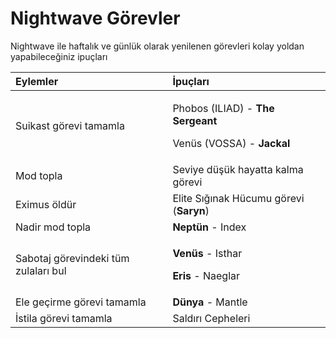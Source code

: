 # Nightwave Görevler

Nightwave ile haftalık ve günlük olarak yenilenen görevleri kolay yoldan yapabileceğiniz ipuçları

<table>
  <thead>
    <tr>
      <th style="text-align:left">Eylemler</th>
      <th style="text-align:left">&#x130;pu&#xE7;lar&#x131;</th>
    </tr>
  </thead>
  <tbody>
    <tr>
      <td style="text-align:left">Suikast g&#xF6;revi tamamla</td>
      <td style="text-align:left">
        <p>Phobos (ILIAD) - <b>The Sergeant</b>
        </p>
        <p>Ven&#xFC;s (VOSSA) - <b>Jackal</b>
        </p>
      </td>
    </tr>
    <tr>
      <td style="text-align:left">Mod topla</td>
      <td style="text-align:left">Seviye d&#xFC;&#x15F;&#xFC;k hayatta kalma g&#xF6;revi</td>
    </tr>
    <tr>
      <td style="text-align:left">Eximus &#xF6;ld&#xFC;r</td>
      <td style="text-align:left">Elite S&#x131;&#x11F;&#x131;nak H&#xFC;cumu g&#xF6;revi (<b>Saryn</b>)</td>
    </tr>
    <tr>
      <td style="text-align:left">Nadir mod topla</td>
      <td style="text-align:left"><b>Nept&#xFC;n</b> - Index</td>
    </tr>
    <tr>
      <td style="text-align:left">Sabotaj g&#xF6;revindeki t&#xFC;m zulalar&#x131; bul</td>
      <td style="text-align:left">
        <p><b>Ven&#xFC;s</b> - Isthar</p>
        <p><b>Eris</b> - Naeglar</p>
      </td>
    </tr>
    <tr>
      <td style="text-align:left">Ele ge&#xE7;irme g&#xF6;revi tamamla</td>
      <td style="text-align:left"><b>D&#xFC;nya</b> - Mantle</td>
    </tr>
    <tr>
      <td style="text-align:left">&#x130;stila g&#xF6;revi tamamla</td>
      <td style="text-align:left">Sald&#x131;r&#x131; Cepheleri</td>
    </tr>
  </tbody>
</table>


